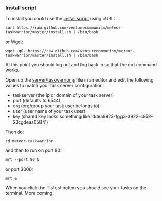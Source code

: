 ### Install script

To install you could use the [install script](https://raw.github.com/venturecommunism/meteor-taskwarrior/master/install.sh) using cURL:

    curl https://raw.github.com/venturecommunism/meteor-taskwarrior/master/install.sh | /bin/bash

or Wget:

    wget -qO- https://raw.github.com/venturecommunism/meteor-taskwarrior/master/install.sh | /bin/bash

At this point you should log out and log back in so that the mrt command works.

Open up the [server/taskwarrior.js](https://github.com/venturecommunism/meteor-taskwarrior/blob/master/server/taskwarrior.js) file in an editor and edit the following values to match your task server configuration:

- taskserver (the ip or domain of your task server)
- port (defaults to 6544)
- org (org/group your task user belongs to)
- user (user name of your task user)
- key (shared key looks something like 'ddea9923-fgg3-3922-c958-23cgdeaa0584')

Then do:

    cd meteor-taskwarrior

and then to run on port 80:

    mrt --port 80 &

or port 3000:

    mrt &

When you click the TlsTest button you should see your tasks on the terminal. More coming.
